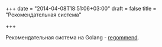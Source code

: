 +++
date = "2014-04-08T18:51:06+03:00"
draft = false
title = "Рекомендательная система"

+++

<p>Рекомендательная система на Golang - <a href="https://github.com/muesli/regommend">regommend</a>.&nbsp;</p>

